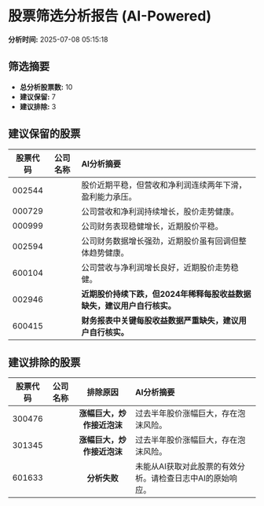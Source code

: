 # 股票筛选分析报告 (AI-Powered)

**分析时间:** 2025-07-08 05:15:18

## 筛选摘要

- **总分析股票数:** 10
- **建议保留:** 7
- **建议排除:** 3

## 建议保留的股票

| 股票代码 | 公司名称 | AI分析摘要 |
|:---:|:---:|:---|
| 002544 |  | 股价近期平稳，但营收和净利润连续两年下滑，盈利能力承压。 |
| 000729 |  | 公司营收和净利润持续增长，股价走势健康。 |
| 000999 |  | 公司财务表现稳健增长，近期股价平稳。 |
| 002594 |  | 公司财务数据增长强劲，近期股价虽有回调但整体趋势健康。 |
| 600104 |  | 公司营收与净利润增长良好，近期股价走势稳健。 |
| 002946 |  | **近期股价持续下跌，但2024年稀释每股收益数据缺失，建议用户自行核实。** |
| 600415 |  | **财务报表中关键每股收益数据严重缺失，建议用户自行核实。** |

## 建议排除的股票

| 股票代码 | 公司名称 | 排除原因 | AI分析摘要 |
|:---:|:---:|:---:|:---|
| 300476 |  | **涨幅巨大，炒作接近泡沫** | 过去半年股价涨幅巨大，存在泡沫风险。 |
| 301345 |  | **涨幅巨大，炒作接近泡沫** | 过去半年股价涨幅巨大，存在泡沫风险。 |
| 601633 |  | **分析失败** | 未能从AI获取对此股票的有效分析。请检查日志中AI的原始响应。 |
